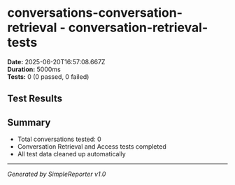 # conversations-conversation-retrieval - conversation-retrieval-tests

**Date:** 2025-06-20T16:57:08.667Z  
**Duration:** 5000ms  
**Tests:** 0 (0 passed, 0 failed)

## Test Results



## Summary

- Total conversations tested: 0
- Conversation Retrieval and Access tests completed
- All test data cleaned up automatically

---
*Generated by SimpleReporter v1.0*
